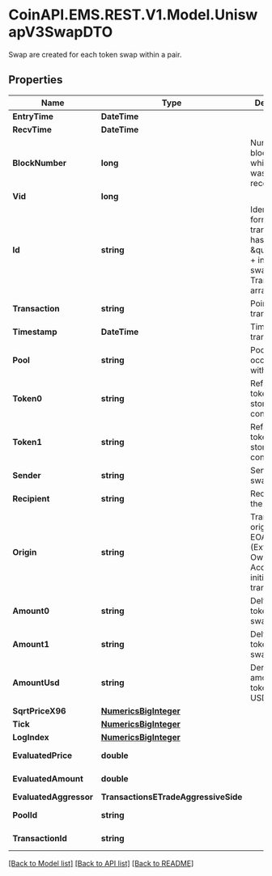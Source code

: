 # CoinAPI.EMS.REST.V1.Model.UniswapV3SwapDTO
Swap are created for each token swap within a pair.

## Properties

Name | Type | Description | Notes
------------ | ------------- | ------------- | -------------
**EntryTime** | **DateTime** |  | [optional] 
**RecvTime** | **DateTime** |  | [optional] 
**BlockNumber** | **long** | Number of block in which entity was recorded. | [optional] 
**Vid** | **long** |  | [optional] 
**Id** | **string** | Identifier, format: transaction hash + \&quot;#\&quot; + index in swaps Transaction array. | [optional] 
**Transaction** | **string** | Pointer to transaction. | [optional] 
**Timestamp** | **DateTime** | Timestamp of transaction. | [optional] 
**Pool** | **string** | Pool swap occured within. | [optional] 
**Token0** | **string** | Reference to token0 as stored in pair contract. | [optional] 
**Token1** | **string** | Reference to token1 as stored in pair contract. | [optional] 
**Sender** | **string** | Sender of the swap. | [optional] 
**Recipient** | **string** | Recipient of the swap. | [optional] 
**Origin** | **string** | Transaction origin: the EOA (Externally Owned Account) that initiated the transaction | [optional] 
**Amount0** | **string** | Delta of token0 swapped. | [optional] 
**Amount1** | **string** | Delta of token1 swapped. | [optional] 
**AmountUsd** | **string** | Derived amount of tokens sold in USD. | [optional] 
**SqrtPriceX96** | [**NumericsBigInteger**](NumericsBigInteger.md) |  | [optional] 
**Tick** | [**NumericsBigInteger**](NumericsBigInteger.md) |  | [optional] 
**LogIndex** | [**NumericsBigInteger**](NumericsBigInteger.md) |  | [optional] 
**EvaluatedPrice** | **double** |  | [optional] [readonly] 
**EvaluatedAmount** | **double** |  | [optional] [readonly] 
**EvaluatedAggressor** | **TransactionsETradeAggressiveSide** |  | [optional] 
**PoolId** | **string** |  | [optional] [readonly] 
**TransactionId** | **string** |  | [optional] [readonly] 

[[Back to Model list]](../README.md#documentation-for-models) [[Back to API list]](../README.md#documentation-for-api-endpoints) [[Back to README]](../README.md)

